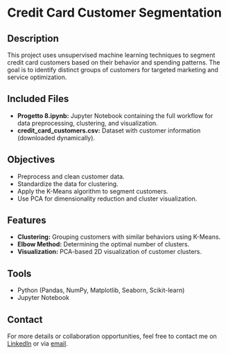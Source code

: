 # Credit Card Customer Segmentation

## Description
This project uses unsupervised machine learning techniques to segment credit card customers based on their behavior and spending patterns. The goal is to identify distinct groups of customers for targeted marketing and service optimization.

## Included Files
- **Progetto 8.ipynb:** Jupyter Notebook containing the full workflow for data preprocessing, clustering, and visualization.
- **credit_card_customers.csv:** Dataset with customer information (downloaded dynamically).

## Objectives
- Preprocess and clean customer data.  
- Standardize the data for clustering.  
- Apply the K-Means algorithm to segment customers.  
- Use PCA for dimensionality reduction and cluster visualization.

## Features
- **Clustering:** Grouping customers with similar behaviors using K-Means.  
- **Elbow Method:** Determining the optimal number of clusters.  
- **Visualization:** PCA-based 2D visualization of customer clusters.

## Tools
- Python (Pandas, NumPy, Matplotlib, Seaborn, Scikit-learn)  
- Jupyter Notebook

## Contact
For more details or collaboration opportunities, feel free to contact me on [LinkedIn](https://www.linkedin.com/in/mario-filizzola-58798a206/) or via [email](mailto:filizzolamario@gmail.com).
